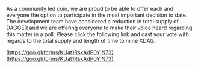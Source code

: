 As a community led coin, we are proud to be able to offer each and everyone the option to participate in the most important decision to date.
The development team have considered a reduction in total supply of DAGGER and we are offering everyone to make their voice heard regarding this matter in a poll. Please click the following link and cast your vote with regards to the total supply and length of time to mine XDAG.

[https://goo.gl/forms/KUat1RskAdP0YjN73](https://goo.gl/forms/KUat1RskAdP0YjN73)